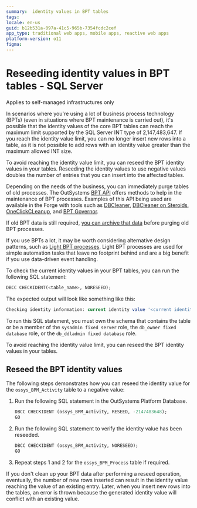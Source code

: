 ```yaml
---
summary:  identity values in BPT tables 
tags: 
locale: en-us
guid: b12b531a-097a-41c5-965b-7354fcdc2cef
app_type: traditional web apps, mobile apps, reactive web apps
platform-version: o11
figma:
---
```


# Reseeding identity values in BPT tables - SQL Server

<div class="info" markdown="1">

Applies to self-managed infrastructures only 

</div>

In scenarios where you're using a lot of business process technology (BPTs) (even in situations where BPT maintenance is carried out), it's possible that the identity values of the core BPT tables can reach the maximum limit supported by the SQL Server INT type of 2,147,483,647. If you reach the identity value limit, you can no longer insert new rows into a table, as it is not possible to add rows with an identity value greater than the maximum allowed INT size. 

To avoid reaching the identity value limit, you can reseed the BPT identity values in your tables. Reseeding the identity values to use negative values doubles the number of entries that you can insert into the affected tables.

Depending on the needs of the business, you can immediately purge tables of old processes. The OutSystems [BPT API](../../ref/apis/auto/bpt-api.final.md) offers methods to help in the maintenance of BPT processes. Examples of this API being used are available in the Forge with tools such as [DBCleaner](https://www.outsystems.com/forge/component-overview/423/dbcleaner-o11), [DBCleaner on Steroids](https://www.outsystems.com/forge/component-overview/5018/db-cleaner-on-steroids-o11), [OneClickCLeanup](https://www.outsystems.com/forge/component-overview/2176/oneclickcleanup-o11), and [BPT Governor](https://www.outsystems.com/forge/component-overview/17901/bpt-governor-o11).

If old BPT data is still required, [you can archive that data](https://success.outsystems.com/documentation/how_to_guides/processes/how_to_archive_old_processes_bpt/) before purging old BPT processes.

If you use BPTs a lot, it may be worth considering alternative design patterns, such as [Light BPT processes](light-process.md). Light BPT processes are used for simple automation tasks that leave no footprint behind and are a big benefit if you use data-driven event handling.

To check the current identity values in your BPT tables, you can run the following SQL statement:

```sql
DBCC CHECKIDENT(<table_name>, NORESEED);
```
The expected output will look like something like this:

```sql
Checking identity information: current identity value '<current identity value>', current column value '<current column value>'. DBCC execution completed. If DBCC printed error messages, contact your system administrator.
```

<div class="info" markdown="1">

To run this SQL statement, you must own the schema that contains the table or be a member of the ``sysadmin fixed server`` role, the ``db_owner fixed database`` role, or the ``db_ddladmin fixed database`` role.

</div>

To avoid reaching the identity value limit, you can reseed the BPT identity values in your tables. 

## Reseed the BPT identity values

The following steps demonstrates how you can reseed the identity value for the ``ossys_BPM_Activity`` table to a negative value:

1. Run the following SQL statement in the OutSystems Platform Database.

    ```sql
    DBCC CHECKIDENT (ossys_BPM_Activity, RESEED, -2147483648);
    GO
    ```

1. Run the following SQL statement to verify the identity value has been reseeded.

    ```sql
    DBCC CHECKIDENT (ossys_BPM_Activity, NORESEED);
    GO
    ```

1. Repeat steps 1 and 2 for the ``ossys_BPM_Process`` table if required.

<div class="warning" markdown="1">

If you don't clean up your BPT data after performing a reseed operation, eventually, the number of new rows inserted can result in the identity value reaching the value of an existing entry. Later, when you insert new rows into the tables, an error is thrown because the generated identity value will conflict with an existing value.

</div>
